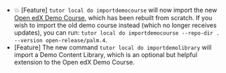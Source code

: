 - 💥 [Feature] `tutor local do importdemocourse` will now import the new [Open edX Demo Course](https://github.com/openedx/openedx-demo-course), which has been rebuilt from scratch. If you wish to import the old demo course instead (which no longer receives updates), you can run: `tutor local do importdemocourse --repo-dir . --version open-release/palm.4`.
- [Feature] The new command `tutor local do importdemolibrary` will import a Demo Content Library, which is an optional but helpful extension to the Open edX Demo Course.
